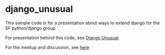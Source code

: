 django_unusual
==============

This sample code is for a presentation about ways to extend django for the SF python/django group.

For presentation behind this code, see [Django Unusual](https://docs.google.com/document/d/1e50kspSM0_b7kYoJk38h6BSNGVUlzM7GdJQenE6sgq4/pub).

For the meetup and discussion, see [here](http://www.meetup.com/The-San-Francisco-Django-Meetup-Group/events/104484632/)
